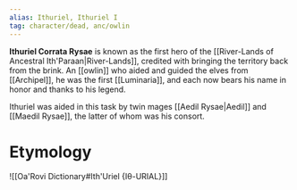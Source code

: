 ```yaml
---
alias: Ithuriel, Ithuriel I
tag: character/dead, anc/owlin
---
```

**Ithuriel Corrata Rysae** is known as the first hero of the [[River-Lands of Ancestral Ith'Paraan|River-Lands]], credited with bringing the territory back from the brink. An [[owlin]] who aided and guided the elves from [[Archipel]], he was the first [[Luminaria]], and each now bears his name in honor and thanks to his legend.

Ithuriel was aided in this task by twin mages [[Aedil Rysae|Aedil]] and [[Maedil Rysae]], the latter of whom was his consort.

# Etymology
![[Oa'Rovi Dictionary#Ith'Uriel {Iθ-URIAL}]]